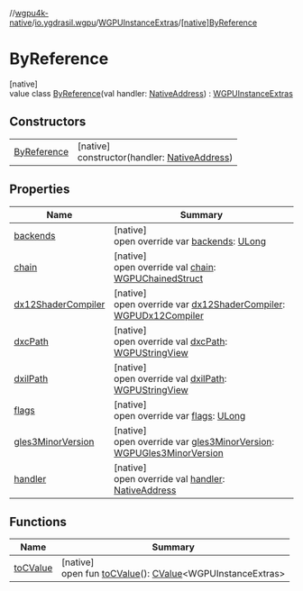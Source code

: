 //[wgpu4k-native](../../../../index.md)/[io.ygdrasil.wgpu](../../index.md)/[WGPUInstanceExtras](../index.md)/[[native]ByReference](index.md)

# ByReference

[native]\
value class [ByReference](index.md)(val handler: [NativeAddress](../../../ffi/-native-address/index.md)) : [WGPUInstanceExtras](../index.md)

## Constructors

| | |
|---|---|
| [ByReference](-by-reference.md) | [native]<br>constructor(handler: [NativeAddress](../../../ffi/-native-address/index.md)) |

## Properties

| Name | Summary |
|---|---|
| [backends](backends.md) | [native]<br>open override var [backends](backends.md): [ULong](https://kotlinlang.org/api/core/kotlin-stdlib/kotlin/-u-long/index.html) |
| [chain](chain.md) | [native]<br>open override val [chain](chain.md): [WGPUChainedStruct](../../-w-g-p-u-chained-struct/index.md) |
| [dx12ShaderCompiler](dx12-shader-compiler.md) | [native]<br>open override var [dx12ShaderCompiler](dx12-shader-compiler.md): [WGPUDx12Compiler](../../-w-g-p-u-dx12-compiler/index.md) |
| [dxcPath](dxc-path.md) | [native]<br>open override val [dxcPath](dxc-path.md): [WGPUStringView](../../-w-g-p-u-string-view/index.md) |
| [dxilPath](dxil-path.md) | [native]<br>open override val [dxilPath](dxil-path.md): [WGPUStringView](../../-w-g-p-u-string-view/index.md) |
| [flags](flags.md) | [native]<br>open override var [flags](flags.md): [ULong](https://kotlinlang.org/api/core/kotlin-stdlib/kotlin/-u-long/index.html) |
| [gles3MinorVersion](gles3-minor-version.md) | [native]<br>open override var [gles3MinorVersion](gles3-minor-version.md): [WGPUGles3MinorVersion](../../-w-g-p-u-gles3-minor-version/index.md) |
| [handler](handler.md) | [native]<br>open override val [handler](handler.md): [NativeAddress](../../../ffi/-native-address/index.md) |

## Functions

| Name | Summary |
|---|---|
| [toCValue](../[native]to-c-value.md) | [native]<br>open fun [toCValue](../[native]to-c-value.md)(): [CValue](https://kotlinlang.org/api/core/kotlin-stdlib/kotlinx.cinterop/-c-value/index.html)&lt;WGPUInstanceExtras&gt; |
